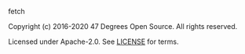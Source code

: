 [comment]: <> (Don't edit this file!)
[comment]: <> (It is automatically updated after every release of https://github.com/47degrees/.github)
[comment]: <> (If you want to suggest a change, please open a PR or issue in that repository)

fetch

Copyright (c) 2016-2020 47 Degrees Open Source. All rights reserved.

Licensed under Apache-2.0. See [LICENSE](LICENSE.md) for terms.